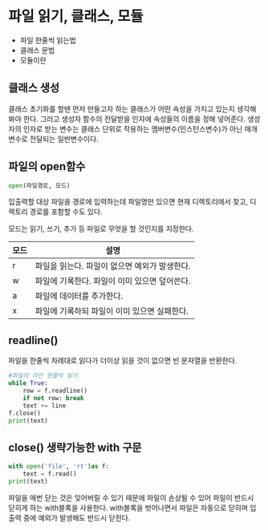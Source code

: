 # 파일 읽기, 클래스, 모듈 

- 파일 한줄씩 읽는법
- 클래스 문법
- 모듈이란



## 클래스 생성

클래스 초기화를 할땐 먼저 만들고자 하는 클래스가 어떤 속성을 가지고 있는지 생각해봐야 한다. 그러고 생성자 함수의 전달받을 인자에 속성들의 이름을 정해 넣어준다. 생성자의 인자로 받는 변수는 클래스 단위로 작용하는 멤버변수(인스턴스변수)가 아닌 매개변수로 전달되는 일반변수이다. 

## 파일의 open함수

~~~ python
open(파일경로, 모드)
~~~

입출력할 대상 파일을 경로에 입력하는데 파일명만 있으면 현재 디렉토리에서 찾고, 디렉토리 경로를 포함할 수도 있다. 

모드는 읽기, 쓰기, 추가 등 파일로 무엇을 할 것인지를 지정한다. 

| 모드 | 설명                                          |
| ---- | --------------------------------------------- |
| r    | 파일을 읽는다. 파일이 없으면 예외가 발생한다. |
| w    | 파일에 기록한다. 파일이 이미 있으면 덮어쓴다. |
| a    | 파일에 데이터를 추가한다.                     |
| x    | 파일에 기록하되 파일이 이미 있으면 실패한다.  |



## readline()

파일을 한줄씩 차례대로 읽다가 더이상 읽을 것이 없으면 빈 문자열을 반환한다. 

~~~ python
#파일의 라인 한줄씩 읽기
while True:
	row = f.readline()
	if not row: break
	text += line
f.close()
print(text)
~~~



## close() 생략가능한 with 구문

~~~ python
with open('file', 'rt')as f:
	text = f.read()
print(text)
~~~

파일을 매번 닫는 것은 잊어버릴 수 있기 때문에 파일이 손상될 수 있어 파일이 반드시 닫히게 하는 with블록을 사용한다. with블록을 벗어나면서 파일은 자동으로 닫히며 입출력 중에 예외가 발생해도 반드시 닫힌다. 